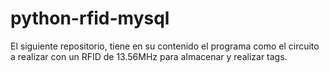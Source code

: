 # python-rfid-mysql
El siguiente repositorio, tiene en su contenido el programa como el circuito a realizar con un RFID de 13.56MHz para almacenar y realizar tags.
